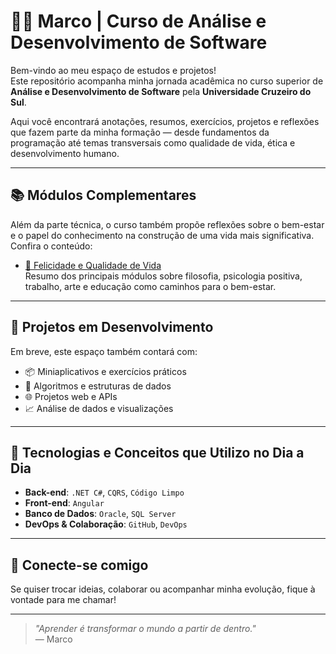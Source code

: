 # 👨‍💻 Marco | Curso de Análise e Desenvolvimento de Software

Bem-vindo ao meu espaço de estudos e projetos!  
Este repositório acompanha minha jornada acadêmica no curso superior de **Análise e Desenvolvimento de Software** pela **Universidade Cruzeiro do Sul**.

Aqui você encontrará anotações, resumos, exercícios, projetos e reflexões que fazem parte da minha formação — desde fundamentos da programação até temas transversais como qualidade de vida, ética e desenvolvimento humano.

---

## 📚 Módulos Complementares

Além da parte técnica, o curso também propõe reflexões sobre o bem-estar e o papel do conhecimento na construção de uma vida mais significativa. Confira o conteúdo:

- [🌟 Felicidade e Qualidade de Vida](./Compilado_Resumos/Felicidade%20e%20Qualidade%20de%20Vida.md)  
  Resumo dos principais módulos sobre filosofia, psicologia positiva, trabalho, arte e educação como caminhos para o bem-estar.

---

## 🚀 Projetos em Desenvolvimento

Em breve, este espaço também contará com:

- 📦 Miniaplicativos e exercícios práticos
- 🧠 Algoritmos e estruturas de dados
- 🌐 Projetos web e APIs
- 📈 Análise de dados e visualizações

---

## 🧰 Tecnologias e Conceitos que Utilizo no Dia a Dia

- **Back-end**: `.NET C#`, `CQRS`, `Código Limpo`
- **Front-end**: `Angular`
- **Banco de Dados**: `Oracle`, `SQL Server`
- **DevOps & Colaboração**: `GitHub`, `DevOps`


---

## 🤝 Conecte-se comigo

Se quiser trocar ideias, colaborar ou acompanhar minha evolução, fique à vontade para me chamar!

---

> _"Aprender é transformar o mundo a partir de dentro."_  
> — Marco
